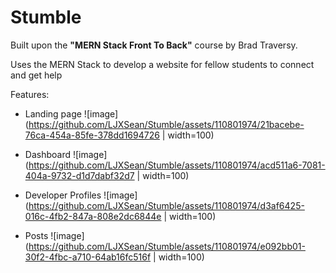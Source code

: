 # Stumble

Built upon the <b>"MERN Stack Front To Back"</b> course by Brad Traversy.

Uses the MERN Stack to develop a website for fellow students to connect and get help

Features:
- Landing page
![image](https://github.com/LJXSean/Stumble/assets/110801974/21bacebe-76ca-454a-85fe-378dd1694726 | width=100)

- Dashboard
![image](https://github.com/LJXSean/Stumble/assets/110801974/acd511a6-7081-404a-9732-d1d7dabf32d7 | width=100)

- Developer Profiles
![image](https://github.com/LJXSean/Stumble/assets/110801974/d3af6425-016c-4fb2-847a-808e2dc6844e | width=100)
  
- Posts
![image](https://github.com/LJXSean/Stumble/assets/110801974/e092bb01-30f2-4fbc-a710-64ab16fc516f | width=100)
